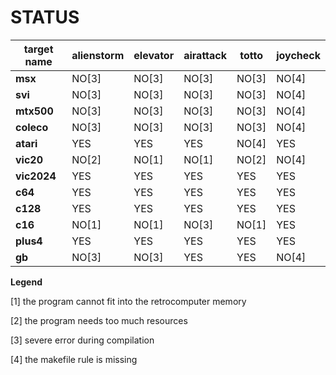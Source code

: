 # STATUS

target name     |alienstorm      |elevator        |airattack       |totto           |joycheck        |
----------------|----------------|----------------|----------------|----------------|----------------|
**msx**         |NO[3]           |NO[3]           |NO[3]           |NO[3]           |NO[4]           |
**svi**         |NO[3]           |NO[3]           |NO[3]           |NO[3]           |NO[4]           |
**mtx500**      |NO[3]           |NO[3]           |NO[3]           |NO[3]           |NO[4]           |
**coleco**      |NO[3]           |NO[3]           |NO[3]           |NO[3]           |NO[4]           |
**atari**       |YES             |YES             |YES             |NO[4]           |YES             |
**vic20**       |NO[2]           |NO[1]           |NO[1]           |NO[2]           |NO[4]           |
**vic2024**     |YES             |YES             |YES             |YES             |YES             |
**c64**         |YES             |YES             |YES             |YES             |YES             |
**c128**        |YES             |YES             |YES             |YES             |YES             |
**c16**         |NO[1]           |NO[1]           |NO[3]           |NO[1]           |YES             |
**plus4**       |YES             |YES             |YES             |YES             |YES             |
**gb**          |NO[3]           |NO[3]           |YES             |YES             |NO[4]           |

</div>

**Legend**
 
[1] the program cannot fit into the retrocomputer memory

[2] the program needs too much resources

[3] severe error during compilation

[4] the makefile rule is missing
